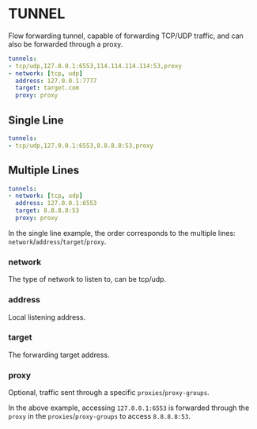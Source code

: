 # TUNNEL

Flow forwarding tunnel, capable of forwarding TCP/UDP traffic, and can also be forwarded through a proxy.

```{.yaml linenums="1"}
tunnels:
- tcp/udp,127.0.0.1:6553,114.114.114.114:53,proxy
- network: [tcp, udp]
  address: 127.0.0.1:7777
  target: target.com
  proxy: proxy
```

## Single Line

```{.yaml linenums="1"}
tunnels:
- tcp/udp,127.0.0.1:6553,8.8.8.8:53,proxy
```

## Multiple Lines

```{.yaml linenums="1"}
tunnels:
- network: [tcp, udp]
  address: 127.0.0.1:6553
  target: 8.8.8.8:53
  proxy: proxy
```

In the single line example, the order corresponds to the multiple lines: `network`/`address`/`target`/`proxy`.

### network

The type of network to listen to, can be tcp/udp.

### address

Local listening address.

### target

The forwarding target address.

### proxy

Optional, traffic sent through a specific `proxies`/`proxy-groups`.

In the above example, accessing `127.0.0.1:6553` is forwarded through the `proxy` in the `proxies`/`proxy-groups` to access `8.8.8.8:53`.

